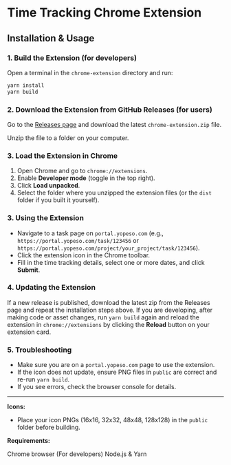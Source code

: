 # Time Tracking Chrome Extension

## Installation & Usage

### 1. Build the Extension (for developers)

Open a terminal in the `chrome-extension` directory and run:

```sh
yarn install
yarn build
```

### 2. Download the Extension from GitHub Releases (for users)

Go to the [Releases page](https://github.com/your-username/your-repo/releases) and download the latest `chrome-extension.zip` file.

Unzip the file to a folder on your computer.

### 3. Load the Extension in Chrome

1. Open Chrome and go to `chrome://extensions`.
2. Enable **Developer mode** (toggle in the top right).
3. Click **Load unpacked**.
4. Select the folder where you unzipped the extension files (or the `dist` folder if you built it yourself).

### 3. Using the Extension

- Navigate to a task page on `portal.yopeso.com` (e.g., `https://portal.yopeso.com/task/123456` or `https://portal.yopeso.com/project/your_project/task/123456`).
- Click the extension icon in the Chrome toolbar.
- Fill in the time tracking details, select one or more dates, and click **Submit**.

### 4. Updating the Extension

If a new release is published, download the latest zip from the Releases page and repeat the installation steps above.
If you are developing, after making code or asset changes, run `yarn build` again and reload the extension in `chrome://extensions` by clicking the **Reload** button on your extension card.

### 5. Troubleshooting

- Make sure you are on a `portal.yopeso.com` page to use the extension.
- If the icon does not update, ensure PNG files in `public` are correct and re-run `yarn build`.
- If you see errors, check the browser console for details.

---

**Icons:**

- Place your icon PNGs (16x16, 32x32, 48x48, 128x128) in the `public` folder before building.

**Requirements:**

Chrome browser
(For developers) Node.js & Yarn
